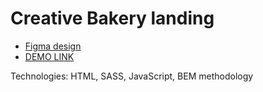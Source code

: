 # Creative Bakery landing
- [Figma design](https://www.figma.com/file/zIi6yfSpSIV4dnTzwaXSjt/Bakerlab?node-id=0%3A1)
- [DEMO LINK](https://Grygoriy-Shytikov.github.io/layout_creativeBakery/)

Technologies: HTML, SASS, JavaScript, BEM methodology

